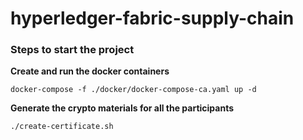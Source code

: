 # hyperledger-fabric-supply-chain

<h3> Steps to start the project </h3>

  <b> Create and run the docker containers  </b> 
  
  <code>docker-compose -f ./docker/docker-compose-ca.yaml up -d </code>
  
  <b> Generate the crypto materials for all the participants </b>
  
  <code>./create-certificate.sh</code>  
